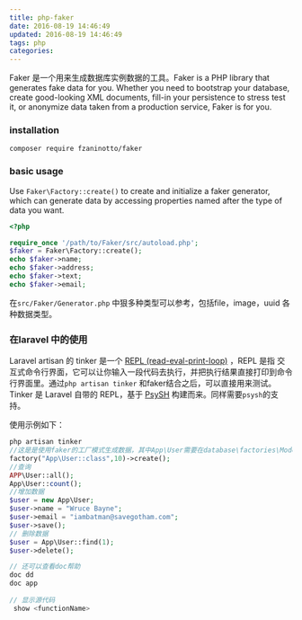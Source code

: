 ```yaml
---
title: php-faker 
date: 2016-08-19 14:46:49
updated: 2016-08-19 14:46:49
tags: php
categories:
---
```


Faker 是一个用来生成数据库实例数据的工具。Faker is a PHP library that generates fake data for you. Whether you need to bootstrap your database, create good-looking XML documents, fill-in your persistence to stress test it, or anonymize data taken from a production service, Faker is for you.

### installation

`composer require fzaninotto/faker`

### basic usage



Use `Faker\Factory::create()` to create and initialize a faker generator, which can generate data by accessing properties named after the type of data you want.

```php
<?php

require_once '/path/to/Faker/src/autoload.php';
$faker = Faker\Factory::create();
echo $faker->name;
echo $faker->address;
echo $faker->text;
echo $faker->email;

```

在`src/Faker/Generator.php` 中狠多种类型可以参考，包括file，image，uuid 各种数据类型。

[GIthub]: https://github.com/fzaninotto/Faker

### 在laravel 中的使用

Laravel artisan 的 tinker 是一个 [REPL (read-eval-print-loop)](https://en.wikipedia.org/wiki/Read%E2%80%93eval%E2%80%93print_loop) ，REPL 是指 交互式命令行界面，它可以让你输入一段代码去执行，并把执行结果直接打印到命令行界面里。通过`php artisan tinker`  和faker结合之后，可以直接用来测试。Tinker 是 Laravel 自带的 REPL，基于 [PsySH](http://psysh.org/) 构建而来。同样需要`psysh`的支持。

使用示例如下：

```php
php artisan tinker
//这是是使用faker的工厂模式生成数据，其中App\User需要在database\factories\ModelFactories 文件中提前写好需要设置的数据类型和字段
factory("App\User::class",10)->create(); 
//查询
APP\User::all(); 
App\User::count();
//增加数据
$user = new App\User;
$user->name = "Wruce Bayne";
$user->email = "iambatman@savegotham.com";
$user->save();
// 删除数据
$user = App\User::find(1);
$user->delete();

// 还可以查看doc帮助
doc dd
doc app
  
// 显示源代码
 show <functionName>
```


